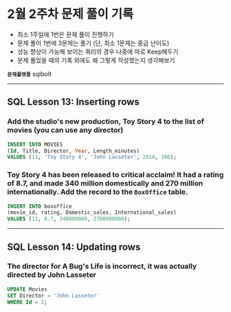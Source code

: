 # 2월 2주차 문제 풀이 기록

- 최소 1주일에 1번은 문제 풀이 진행하기
- 문제 풀이 1번에 3문제는 풀기 (단, 최소 1문제는 중급 난이도)
- 성능 향상이 가능해 보이는 쿼리의 경우 나중에 따로 Keep해두기
- 문제 풀었을 때의 기록 외에도 왜 그렇게 작성했는지 생각해보기

**`문제플랫폼`** sqlbolt

---

## **SQL Lesson 13: Inserting rows**

### Add the studio's new production, **Toy Story 4** to the list of movies (you can use any director)

```sql
INSERT INTO MOVIES
(Id, Title,	Director, Year, Length_minutes)
VALUES (11, 'Toy Story 4', 'John Lasseter', 2014, 100);
```

### Toy Story 4 has been released to critical acclaim! It had a rating of **8.7**, and made **340 million domestically** and **270 million internationally**. Add the record to the **`BoxOffice`** table.

```sql
INSERT INTO boxoffice
(movie_id, rating, Domestic_sales, International_sales)
VALUES (11, 8.7, 340000000, 2700000000);
```

---

## **SQL Lesson 14: Updating rows**

### The director for A Bug's Life is incorrect, it was actually directed by **John Lasseter**

```sql
UPDATE Movies
SET Director = 'John Lasseter'
WHERE Id = 2;
```